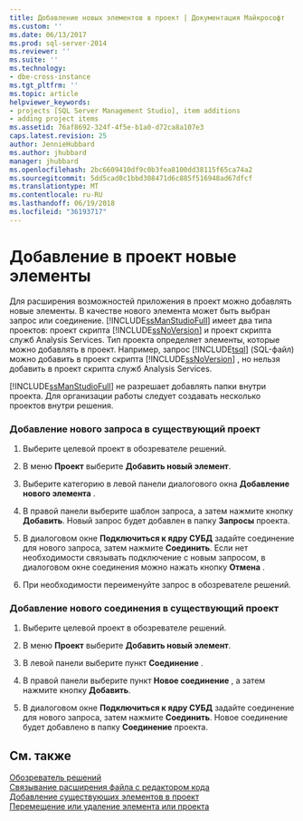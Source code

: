 ```yaml
---
title: Добавление новых элементов в проект | Документация Майкрософт
ms.custom: ''
ms.date: 06/13/2017
ms.prod: sql-server-2014
ms.reviewer: ''
ms.suite: ''
ms.technology:
- dbe-cross-instance
ms.tgt_pltfrm: ''
ms.topic: article
helpviewer_keywords:
- projects [SQL Server Management Studio], item additions
- adding project items
ms.assetid: 76af8692-324f-4f5e-b1a0-d72ca8a107e3
caps.latest.revision: 25
author: JennieHubbard
ms.author: jhubbard
manager: jhubbard
ms.openlocfilehash: 2bc6609410df9c0b3fea8100dd38115f65ca74a2
ms.sourcegitcommit: 5dd5cad0c1bbd308471d6c885f516948ad67dfcf
ms.translationtype: MT
ms.contentlocale: ru-RU
ms.lasthandoff: 06/19/2018
ms.locfileid: "36193717"
---
```

# <a name="add-new-items-to-a-project"></a>Добавление в проект новые элементы
  Для расширения возможностей приложения в проект можно добавлять новые элементы. В качестве нового элемента может быть выбран запрос или соединение. [!INCLUDE[ssManStudioFull](../../includes/ssmanstudiofull-md.md)] имеет два типа проектов: проект скрипта [!INCLUDE[ssNoVersion](../../includes/ssnoversion-md.md)] и проект скрипта служб Analysis Services. Тип проекта определяет элементы, которые можно добавлять в проект. Например, запрос [!INCLUDE[tsql](../../includes/tsql-md.md)] (SQL-файл) можно добавить в проект скрипта [!INCLUDE[ssNoVersion](../../includes/ssnoversion-md.md)] , но нельзя добавить в проект скрипта служб Analysis Services.  
  
 [!INCLUDE[ssManStudioFull](../../includes/ssmanstudiofull-md.md)] не разрешает добавлять папки внутри проекта. Для организации работы следует создавать несколько проектов внутри решения.  
  
### <a name="to-add-a-new-query-to-an-existing-project"></a>Добавление нового запроса в существующий проект  
  
1.  Выберите целевой проект в обозревателе решений.  
  
2.  В меню **Проект** выберите **Добавить новый элемент**.  
  
3.  Выберите категорию в левой панели диалогового окна **Добавление нового элемента** .  
  
4.  В правой панели выберите шаблон запроса, а затем нажмите кнопку **Добавить**. Новый запрос будет добавлен в папку **Запросы** проекта.  
  
5.  В диалоговом окне **Подключиться к ядру СУБД** задайте соединение для нового запроса, затем нажмите **Соединить**. Если нет необходимости связывать подключение с новым запросом, в диалоговом окне соединения можно нажать кнопку **Отмена** .  
  
6.  При необходимости переименуйте запрос в обозревателе решений.  
  
### <a name="to-add-a-new-connection-to-an-existing-project"></a>Добавление нового соединения в существующий проект  
  
1.  Выберите целевой проект в обозревателе решений.  
  
2.  В меню **Проект** выберите **Добавить новый элемент**.  
  
3.  В левой панели выберите пункт **Соединение** .  
  
4.  В правой панели выберите пункт **Новое соединение** , а затем нажмите кнопку **Добавить**.  
  
5.  В диалоговом окне **Подключиться к ядру СУБД** задайте соединение для нового запроса, затем нажмите **Соединить**. Новое соединение будет добавлено в папку **Соединение** проекта.  
  
## <a name="see-also"></a>См. также  
 [Обозреватель решений](solution-explorer.md)   
 [Связывание расширения файла с редактором кода](../../relational-databases/scripting/associate-file-extensions-to-a-code-editor.md)   
 [Добавление существующих элементов в проект](add-existing-items-to-a-project.md)   
 [Перемещение или удаление элемента или проекта](remove-or-delete-an-item-or-project.md)  
  
  